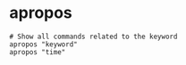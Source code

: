 # apropos

```shell
# Show all commands related to the keyword
apropos "keyword"
apropos "time"
```
